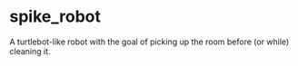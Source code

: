 spike_robot
===========

A turtlebot-like robot with the goal of picking up the room before (or while) cleaning it.
